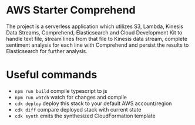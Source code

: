 # AWS Starter Comprehend
The project is a serverless application which utilizes S3, Lambda, Kinesis Data Streams, 
Comprehend, Elasticsearch and Cloud Development Kit to handle text file, stream lines 
from that file to Kinesis data stream, complete sentiment analysis for each line with Comprehend 
and persist the results to Elasticsearch for further analysis. 

# Useful commands

 * `npm run build`   compile typescript to js
 * `npm run watch`   watch for changes and compile
 * `cdk deploy`      deploy this stack to your default AWS account/region
 * `cdk diff`        compare deployed stack with current state
 * `cdk synth`       emits the synthesized CloudFormation template
